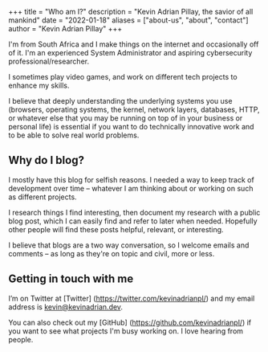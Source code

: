 +++
title = "Who am I?"
description = "Kevin Adrian Pillay, the savior of all mankind"
date = "2022-01-18"
aliases = ["about-us", "about", "contact"]
author = "Kevin Adrian Pillay"
+++

I'm from South Africa and I make things on the internet and occasionally off of it. I'm an experienced System Administrator and aspiring cybersecurity professional/researcher. 

I sometimes play video games, and work on different tech projects to enhance my skills. 

I believe that deeply understanding the underlying systems you use (browsers, operating systems, the kernel, network layers, databases, HTTP, or whatever else that you may be running on top of in your business or personal life) is essential if you want to do technically innovative work and to be able to solve real world problems.

## Why do I blog?

I mostly have this blog for selfish reasons. I needed a way to keep track of development over time – whatever I am thinking about or working on such as different projects. 

I research things I find interesting, then document my research with a public blog post, which I can easily find and refer to later when needed. Hopefully other people will find these posts helpful, relevant, or interesting. 

I believe that blogs are a two way conversation, so I welcome emails and comments – as long as they're on topic and civil, more or less.

## Getting in touch with me

I’m on Twitter at [Twitter] (https://twitter.com/kevinadrianpl/) and my email address is kevin@kevinadrian.dev. 

You can also check out my [GitHub] (https://github.com/kevinadrianpl/) if you want to see what projects I'm busy working on. I love hearing from people.

